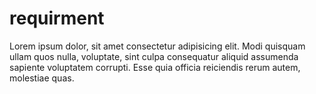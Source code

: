 # requirment




Lorem ipsum dolor, sit amet consectetur adipisicing elit. Modi quisquam ullam quos nulla, voluptate, sint culpa consequatur aliquid assumenda sapiente voluptatem corrupti. Esse quia officia reiciendis rerum autem, molestiae quas.